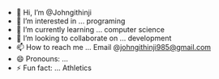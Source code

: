 - 👋 Hi, I’m @Johngithinji
- 👀 I’m interested in ... programing 
- 🌱 I’m currently learning ... computer science 
- 💞️ I’m looking to collaborate on ... development 
- 📫 How to reach me ... Email @johngithinji985@gmail.com
- 😄 Pronouns: ...
- ⚡ Fun fact: ... Athletics

<!---
Johngithinji/Johngithinji is a ✨ special ✨ repository because its `README.md` (this file) appears on your GitHub profile.
You can click the Preview link to take a look at your changes.
--->
